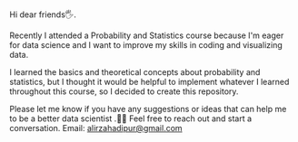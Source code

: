 Hi dear friends🖐.

Recently I attended a Probability and Statistics course because I'm eager for data science and I want to improve my skills in coding and visualizing data.

I learned the basics and theoretical concepts about probability and statistics, but I thought it would be helpful to implement whatever I learned throughout this course, so I decided to create this repository.

Please let me know if you have any suggestions or ideas that can help me to be a better data scientist .🧐😎
Feel free to reach out and start a conversation.
Email: alirzahadipur@gmail.com
